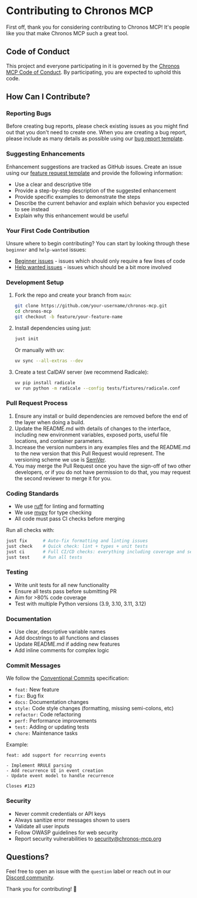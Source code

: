 # Contributing to Chronos MCP

First off, thank you for considering contributing to Chronos MCP! It's people like you that make Chronos MCP such a great tool.

## Code of Conduct

This project and everyone participating in it is governed by the [Chronos MCP Code of Conduct](CODE_OF_CONDUCT.md). By participating, you are expected to uphold this code.

## How Can I Contribute?

### Reporting Bugs

Before creating bug reports, please check existing issues as you might find out that you don't need to create one. When you are creating a bug report, please include as many details as possible using our [bug report template](.github/ISSUE_TEMPLATE/bug_report.md).

### Suggesting Enhancements

Enhancement suggestions are tracked as GitHub issues. Create an issue using our [feature request template](.github/ISSUE_TEMPLATE/feature_request.md) and provide the following information:

* Use a clear and descriptive title
* Provide a step-by-step description of the suggested enhancement
* Provide specific examples to demonstrate the steps
* Describe the current behavior and explain which behavior you expected to see instead
* Explain why this enhancement would be useful

### Your First Code Contribution

Unsure where to begin contributing? You can start by looking through these `beginner` and `help-wanted` issues:

* [Beginner issues](https://github.com/chronos-mcp/chronos-mcp/labels/beginner) - issues which should only require a few lines of code
* [Help wanted issues](https://github.com/chronos-mcp/chronos-mcp/labels/help%20wanted) - issues which should be a bit more involved

### Development Setup

1. Fork the repo and create your branch from `main`:
   ```bash
   git clone https://github.com/your-username/chronos-mcp.git
   cd chronos-mcp
   git checkout -b feature/your-feature-name
   ```

2. Install dependencies using just:
   ```bash
   just init
   ```

   Or manually with uv:
   ```bash
   uv sync --all-extras --dev
   ```

3. Create a test CalDAV server (we recommend Radicale):
   ```bash
   uv pip install radicale
   uv run python -m radicale --config tests/fixtures/radicale.conf
   ```

### Pull Request Process

1. Ensure any install or build dependencies are removed before the end of the layer when doing a build.
2. Update the README.md with details of changes to the interface, including new environment variables, exposed ports, useful file locations, and container parameters.
3. Increase the version numbers in any examples files and the README.md to the new version that this Pull Request would represent. The versioning scheme we use is [SemVer](http://semver.org/).
4. You may merge the Pull Request once you have the sign-off of two other developers, or if you do not have permission to do that, you may request the second reviewer to merge it for you.

### Coding Standards

* We use [ruff](https://docs.astral.sh/ruff/) for linting and formatting
* We use [mypy](http://mypy-lang.org/) for type checking
* All code must pass CI checks before merging

Run all checks with:
```bash
just fix      # Auto-fix formatting and linting issues
just check    # Quick check: lint + types + unit tests
just ci       # Full CI/CD checks: everything including coverage and security
just test     # Run all tests
```

### Testing

* Write unit tests for all new functionality
* Ensure all tests pass before submitting PR
* Aim for >80% code coverage
* Test with multiple Python versions (3.9, 3.10, 3.11, 3.12)

### Documentation

* Use clear, descriptive variable names
* Add docstrings to all functions and classes
* Update README.md if adding new features
* Add inline comments for complex logic

### Commit Messages

We follow the [Conventional Commits](https://www.conventionalcommits.org/) specification:

* `feat:` New feature
* `fix:` Bug fix
* `docs:` Documentation changes
* `style:` Code style changes (formatting, missing semi-colons, etc)
* `refactor:` Code refactoring
* `perf:` Performance improvements
* `test:` Adding or updating tests
* `chore:` Maintenance tasks

Example:
```
feat: add support for recurring events

- Implement RRULE parsing
- Add recurrence UI in event creation
- Update event model to handle recurrence

Closes #123
```

### Security

* Never commit credentials or API keys
* Always sanitize error messages shown to users
* Validate all user inputs
* Follow OWASP guidelines for web security
* Report security vulnerabilities to security@chronos-mcp.org

## Questions?

Feel free to open an issue with the `question` label or reach out in our [Discord community](https://discord.gg/chronos-mcp).

Thank you for contributing! 🎉
